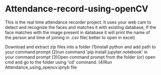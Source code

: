 # Attendance-record-using-openCV
This is the real time attendance recorder project. It uses your web cam to detect and recognize the faces and matches it with existing database, If the face matches with the image present in database it will print the name of the person and time of joining in .csv file( better to open in excel) 





Download and extract zip files into a folder
(1)install python and add path to your command prompt
(2)run command 'pip install jupyter notebook' in your command prompt
(3)Open command prompt from the folder (or) open cmd and go to the folder using 'cd' command.
(4)Run Attendance_using_opencv.ipnyb file

